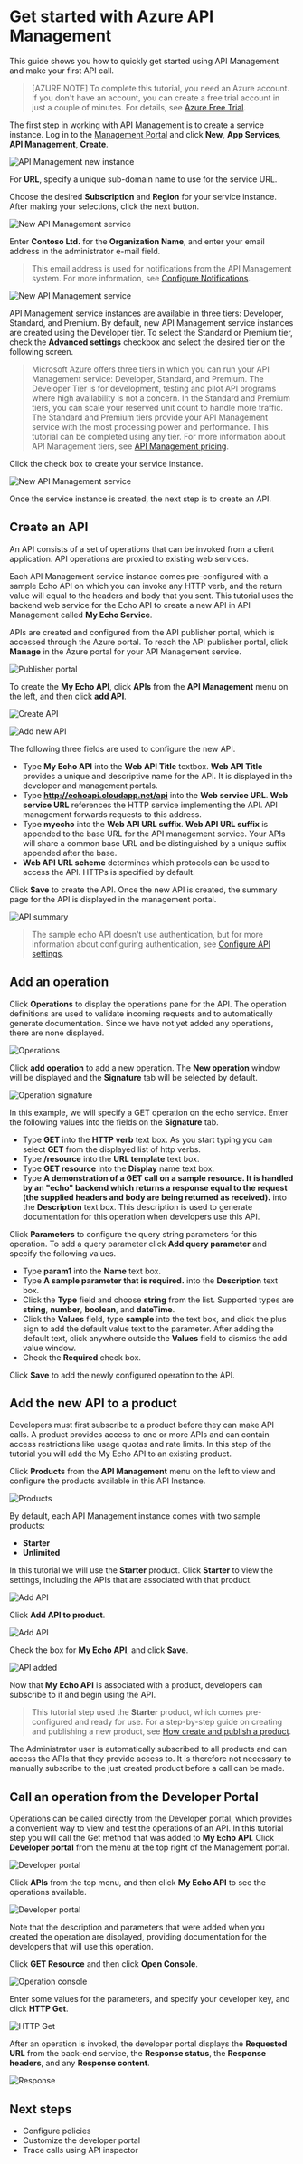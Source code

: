 <properties 
	pageTitle="Get started with Azure API Management" 
	description="Learn how to create APIs, operations, and get started with API Management." 
	services="api-management" 
	documentationCenter="" 
	authors="steved0x" 
	manager="dwrede" 
	editor=""/>

<tags 
	ms.service="api-management" 
	ms.workload="mobile" 
	ms.tgt_pltfrm="na" 
	ms.devlang="na" 
	ms.topic="article" 
	ms.date="03/10/2015" 
	ms.author="sdanie"/>

# Get started with Azure API Management

This guide shows you how to quickly get started using API Management and make your first API call.

>[AZURE.NOTE] To complete this tutorial, you need an Azure account. If you don't have an account, you can create a free trial account in just a couple of minutes. For details, see [Azure Free Trial][].

The first step in working with API Management is to create a service instance. Log in to the [Management Portal][] and click **New**, **App Services**, **API Management**, **Create**.

![API Management new instance][api-management-create-instance-menu]

For **URL**, specify a unique sub-domain name to use for the service URL.

Choose the desired **Subscription** and **Region** for your service instance. After making your selections, click the next button.

![New API Management service][api-management-create-instance-step1]

Enter **Contoso Ltd.** for the **Organization Name**, and enter your email address in the administrator e-mail field.

>This email address is used for notifications from the API Management system. For more information, see [Configure Notifications][].

![New API Management service][api-management-create-instance-step2]

API Management service instances are available in three tiers: Developer, Standard, and Premium. By default, new API Management service instances are created using the Developer tier. To select the Standard or Premium tier, check the **Advanced settings** checkbox and select the desired tier on the following screen.

>Microsoft Azure offers three tiers in which you can run your API Management service: Developer, Standard, and Premium. The Developer Tier is for development, testing and pilot API programs where high availability is not a concern. In the Standard and Premium tiers, you can scale your reserved unit count to handle more traffic. The Standard and Premium tiers provide your API Management service with the most processing power and performance. This tutorial can be completed using any tier. For more information about API Management tiers, see [API Management pricing][].

Click the check box to create your service instance.

![New API Management service][api-management-instance-created]

Once the service instance is created, the next step is to create an API.

## <a name="create-api"> </a>Create an API

An API consists of a set of operations that can be invoked from a client application. API operations are proxied to existing web services.

Each API Management service instance comes pre-configured with a sample Echo API on which you can invoke any HTTP verb, and the return value will equal to the headers and body that you sent. This tutorial uses the backend web service for the Echo API to create a new API in API Management called **My Echo Service**.

APIs are created and configured from the API publisher portal, which is accessed through the Azure portal. To reach the API publisher portal, click **Manage** in the Azure portal for your API Management service.

![Publisher portal][api-management-management-console]

To create the **My Echo API**, click **APIs** from the **API Management** menu on the left, and then click **add API**.

![Create API][api-management-create-api]

![Add new API][api-management-add-new-api]

The following three fields are used to configure the new API.

-	Type **My Echo API** into the **Web API Title** textbox. **Web API Title** provides a unique and descriptive name for the API. It is displayed in the developer and management portals.
-	Type **http://echoapi.cloudapp.net/api** into the **Web service URL**. **Web service URL** references the HTTP service implementing the API. API management forwards requests to this address.
-	Type **myecho** into the **Web API URL suffix**. **Web API URL suffix** is appended to the base URL for the API management service. Your APIs will share a common base URL and be distinguished by a unique suffix appended after the base.
-	**Web API URL scheme** determines which protocols can be used to access the API. HTTPs is specified by default.

Click **Save** to create the API. Once the new API is created, the summary page for the API is displayed in the management portal.

![API summary][api-management-new-api-summary]


>The sample echo API doesn't use authentication, but for more information about configuring authentication, see [Configure API settings][].


## <a name="add-operation"> </a>Add an operation

Click **Operations** to display the operations pane for the API. The operation definitions are used to validate incoming requests and to automatically generate documentation. Since we have not yet added any operations, there are none displayed.

![Operations][api-management-myecho-operations]

Click **add operation** to add a new operation. The **New operation** window will be displayed and the **Signature** tab will be selected by default.

![Operation signature][api-management-operation-signature]

In this example, we will specify a GET operation on the echo service. Enter the following values into the fields on the **Signature** tab.

-	Type **GET** into the **HTTP verb** text box. As you start typing you can select **GET** from the displayed list of http verbs.
-	Type **/resource** into the **URL template** text box.
-	Type **GET resource** into the **Display** name text box.
-	Type **A demonstration of a GET call on a sample resource. It is handled by an "echo" backend which returns a response equal to the request (the supplied headers and body are being returned as received).** into the **Description** text box. This description is used to generate documentation for this operation when developers use this API.

Click **Parameters** to configure the query string parameters for this operation. To add a query parameter click **Add query parameter** and specify the following values.

-	Type **param1** into the **Name** text box.
-	Type **A sample parameter that is required.** into the **Description** text box.
-	Click the **Type** field and choose **string** from the list. Supported types are **string**, **number**, **boolean**, and **dateTime**.
-	Click the **Values** field, type **sample** into the text box, and click the plus sign to add the default value text to the parameter. After adding the default text, click anywhere outside the **Values** field to dismiss the add value window.
-	Check the **Required** check box.

Click **Save** to add the newly configured operation to the API.


## <a name="add-api-to-product"> </a>Add the new API to a product

Developers must first subscribe to a product before they can make API calls. A product provides access to one or more APIs and can contain access restrictions like usage quotas and rate limits. In this step of the tutorial you will add the My Echo API to an existing product.

Click **Products** from the **API Management** menu on the left to view and configure the products available in this API Instance.

![Products][api-management-list-products]

By default, each API Management instance comes with two sample products:

-	**Starter**
-	**Unlimited**

In this tutorial we will use the **Starter** product. Click **Starter** to view the settings, including the APIs that are associated with that product.

![Add API][api-management-add-api-to-product]

Click **Add API to product**.

![Add API][api-management-add-myechoapi-to-product]

Check the box for **My Echo API**, and click **Save**.

![API added][api-management-api-added-to-product]

Now that **My Echo API** is associated with a product, developers can subscribe to it and begin using the API.

>This tutorial step used the **Starter** product, which comes pre-configured and ready for use. For a step-by-step guide on creating and publishing a new product, see [How create and publish a product][].

The Administrator user is automatically subscribed to all products and can access the APIs that they provide access to. It is therefore not necessary to manually subscribe to the just created product before a call can be made.

## <a name="call-operation"> </a>Call an operation from the Developer Portal

Operations can be called directly from the Developer portal, which provides a convenient way to view and test the operations of an API. In this tutorial step you will call the Get method that was added to **My Echo API**. Click **Developer portal** from the menu at the top right of the Management portal.

![Developer portal][api-management-developer-portal-menu]

Click **APIs** from the top menu, and then click **My Echo API** to see the operations available.

![Developer portal][api-management-developer-portal-myecho-api]

Note that the description and parameters that were added when you created the operation are displayed, providing documentation for the developers that will use this operation.

Click **GET Resource** and then click **Open Console**. 

![Operation console][api-management-developer-portal-myecho-api-console]

Enter some values for the parameters, and specify your developer key, and click **HTTP Get**.

![HTTP Get][api-management-invoke-get]

After an operation is invoked, the developer portal displays the **Requested URL** from the back-end service, the **Response status**, the **Response headers**, and any **Response content**. 

![Response][api-management-invoke-get-response]



## <a name="next-steps"> </a>Next steps

-   Configure policies
-   Customize the developer portal
-   Trace calls using API inspector

[Azure Free Trial]: http://www.windowsazure.com/pricing/free-trial/

[Create an API Management instance]: #create-service-instance
[Create an API]: #create-api
[Add an operation]: #add-operation
[Add the new API to a product]: #add-api-to-product
[Subscribe to the product that contains the API]: #subscribe
[Call an operation from the Developer Portal]: #call-operation
[View analytics]: #view-analytics
[Next steps]: #next-steps

[Configure API settings]: api-management-howto-create-apis.md#configure-api-settings
[Configure Notifications]: api-management-howto-configure-notifications.md
[Responses]: api-management-howto-add-operations.md#responses
[How create and publish a product]: api-management-howto-add-products.md
[Get started with advanced API configuration]: api-management-get-started-advanced.md
[API Management pricing]: http://azure.microsoft.com/pricing/details/api-management/
[Management Portal]: https://manage.windowsazure.com/

[Configure policies]: api-management-howto-policies.md
[Customize the developer portal]: api-management-customize-portal.md
[Trace calls using API inspector]: api-management-howto-api-inspector.md

[api-management-management-console]: ./media/api-management-get-started-b/api-management-management-console.png
[api-management-create-instance-menu]: ./media/api-management-get-started-b/api-management-create-instance-menu.png
[api-management-create-instance-step1]: ./media/api-management-get-started-b/api-management-create-instance-step1.png
[api-management-create-instance-step2]: ./media/api-management-get-started-b/api-management-create-instance-step2.png
[api-management-instance-created]: ./media/api-management-get-started-b/api-management-instance-created.png
[api-management-create-api]: ./media/api-management-get-started-b/api-management-create-api.png
[api-management-add-new-api]: ./media/api-management-get-started-b/api-management-add-new-api.png
[api-management-new-api-summary]: ./media/api-management-get-started-b/api-management-new-api-summary.png
[api-management-myecho-operations]: ./media/api-management-get-started-b/api-management-myecho-operations.png
[api-management-operation-signature]: ./media/api-management-get-started-b/api-management-operation-signature.png
[api-management-list-products]: ./media/api-management-get-started-b/api-management-list-products.png
[api-management-add-api-to-product]: ./media/api-management-get-started-b/api-management-add-api-to-product.png
[api-management-add-myechoapi-to-product]: ./media/api-management-get-started-b/api-management-add-myechoapi-to-product.png
[api-management-api-added-to-product]: ./media/api-management-get-started-b/api-management-api-added-to-product.png



[api-management-developer-portal-menu]: ./media/api-management-get-started-b/api-management-developer-portal-menu.png
[api-management-developer-portal-myecho-api]: ./media/api-management-get-started-b/api-management-developer-portal-myecho-api.png
[api-management-developer-portal-myecho-api-console]: ./media/api-management-get-started-b/api-management-developer-portal-myecho-api-console.png
[api-management-invoke-get]: ./media/api-management-get-started-b/api-management-invoke-get.png
[api-management-invoke-get-response]: ./media/api-management-get-started-b/api-management-invoke-get-response.png
